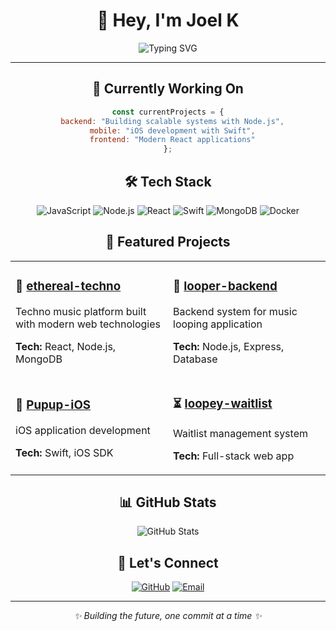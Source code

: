 <div align="center">

# 👋 Hey, I'm Joel K

<p align="center">
  <img src="https://readme-typing-svg.herokuapp.com?font=Fira+Code&pause=1000&color=58A6FF&center=true&vCenter=true&width=435&lines=Full+Stack+Developer;Building+things+that+matter;Always+learning+new+tech" alt="Typing SVG" />
</p>

---

## 🚀 Currently Working On
```javascript
const currentProjects = {
  backend: "Building scalable systems with Node.js",
  mobile: "iOS development with Swift",
  frontend: "Modern React applications"
};
```

## 🛠️ Tech Stack

<div align="center">

![JavaScript](https://img.shields.io/badge/-JavaScript-F7DF1E?style=flat-square&logo=javascript&logoColor=black)
![Node.js](https://img.shields.io/badge/-Node.js-339933?style=flat-square&logo=node.js&logoColor=white)
![React](https://img.shields.io/badge/-React-61DAFB?style=flat-square&logo=react&logoColor=black)
![Swift](https://img.shields.io/badge/-Swift-FA7343?style=flat-square&logo=swift&logoColor=white)
![MongoDB](https://img.shields.io/badge/-MongoDB-47A248?style=flat-square&logo=mongodb&logoColor=white)
![Docker](https://img.shields.io/badge/-Docker-2496ED?style=flat-square&logo=docker&logoColor=white)

</div>

## 📂 Featured Projects

<table>
<tr>
<td width="50%">

### 🎵 [ethereal-techno](https://github.com/joelk9895/ethereal-techno)
Techno music platform built with modern web technologies

**Tech:** React, Node.js, MongoDB

</td>
<td width="50%">

### 🔄 [looper-backend](https://github.com/joelk9895/looper-backend)
Backend system for music looping application

**Tech:** Node.js, Express, Database

</td>
</tr>
<tr>
<td width="50%">

### 📱 [Pupup-iOS](https://github.com/pupupHQ/Pupup-iOS)
iOS application development

**Tech:** Swift, iOS SDK

</td>
<td width="50%">

### ⏳ [loopey-waitlist](https://github.com/joelk9895/loopey-waitlist)
Waitlist management system

**Tech:** Full-stack web app

</td>
</tr>
</table>

## 📊 GitHub Stats

<div align="center">
  <img src="https://github-readme-stats.vercel.app/api?username=joelk9895&show_icons=true&theme=github_dark&hide_border=true&count_private=true" alt="GitHub Stats" />
</div>

## 🤝 Let's Connect

<div align="center">

[![GitHub](https://img.shields.io/badge/-GitHub-181717?style=for-the-badge&logo=github&logoColor=white)](https://github.com/joelk9895)
[![Email](https://img.shields.io/badge/-Email-D14836?style=for-the-badge&logo=gmail&logoColor=white)](mailto:your-email@domain.com)

</div>

---

<div align="center">
  <i>✨ Building the future, one commit at a time ✨</i>
</div>

</div>
